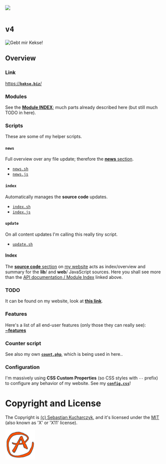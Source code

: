 <img src="https://kekse.biz/github.php?draw&override=github:v4" />

# **`v4`**
<!--<img src="https://mirror.kekse.biz/noto-emoji-animation/emoji.php?tag=face-in-clouds&type=webp" />-->
![Gebt mir Kekse!](https://kekse.biz/img/Gebt%20mir%20die%20Kekse%20-%20und%20niemand%20wird%20verletzt.medium.jpg)

## Overview

### Link
[https://**`kekse.biz`**/](https://kekse.biz/)

### **Modules**
See the [**Module INDEX**](docs/modules/README.md); much parts already described here (but still much TODO in here).

### **Scripts**
These are some of my helper scripts.

#### `news`
Full overview over any file update; therefore the [**news** section](https://kekse.biz/~news).

* [`news.sh`](scripts/news.sh)
* [`news.js`](scripts/news.js)

#### `index`
Automatically manages the **source code** updates.

* [`index.sh`](scripts/index.sh)
* [`index.js`](scripts/index.js)

#### `update`
On all content updates I'm calling this really tiny script.

* [`update.sh`](scripts/update.sh)

#### **Index**
The [**source code** section](https://kekse.biz/?~sources) on [my website](https://kekse.biz/) acts as index/overview
and summary for the **lib**/ and **web**/ JavaScript sources. Here you shall see more than the
[API documentation / Module Index](docs/modules/README.md) linked above.

### **TODO**
It can be found on my website, look at [**this link**](https://kekse.biz/?~todo).

### **Features**
Here's a list of all end-user features (only those they can really see):
[**~features**](https://kekse.biz/?~features)

### Counter script
See also my own [**`count.php`**](https://github.com/kekse1/count.php/), which is being used in here..

### Configuration
I'm massively using **CSS Custom Properties** (so CSS styles with `--` prefix) to configure
any behavior of my website. See my [**`config.css`**](css/config.css)!

# Copyright and License
The Copyright is [(c) Sebastian Kucharczyk](COPYRIGHT.txt),
and it's licensed under the [MIT](LICENSE.txt) (also known as 'X' or 'X11' license).

<a href="favicon.512px.png" target="_blank">
<img src="favicon.png" alt="Favicon" />
</a>
